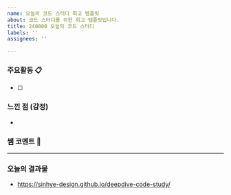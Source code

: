 ```yaml
---
name: 오늘의 코드 스터디 회고 템플릿
about: 코드 스터디를 위한 회고 템플릿입니다.
title: 240000 오늘의 코드 스터디
labels: ''
assignees: ''

---
```


### 주요활동 📋
- [ ]

### 느낀 점 (감정)
- 

### 쌤 코멘트 💬

---

### 오늘의 결과물
- https://sinhye-design.github.io/deepdive-code-study/

